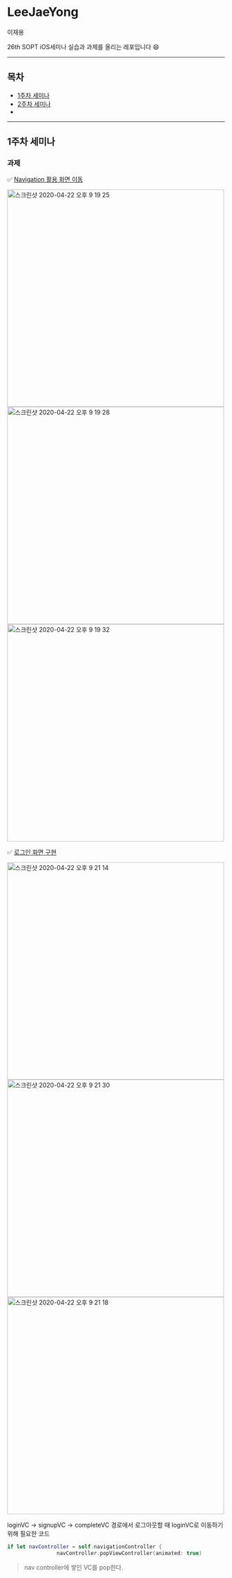 # LeeJaeYong

이재용

26th SOPT iOS세미나 실습과 과제를 올리는  레포입니다 😄

----

## 목차

- [1주차 세미나](#1주차-세미나)
- [2주차 세미나](#2주차-세미나)
- 

----

## 1주차 세미나

### 과제

✅ [Navigation 활용 화면 이동](https://github.com/26th-SOPT-iOS/LeeJaeYong/tree/master/iOS-firstweek_seminar_assignment)

<img width="502" alt="스크린샷 2020-04-22 오후 9 19 25" src="https://user-images.githubusercontent.com/56102421/79982875-eb651600-84e1-11ea-9d66-7ebb14009498.png" width="20%" />
<img width="502" alt="스크린샷 2020-04-22 오후 9 19 28" src="https://user-images.githubusercontent.com/56102421/79982885-eef89d00-84e1-11ea-9b5b-89dc071d8b54.png" width="20%" />
<img width="502" alt="스크린샷 2020-04-22 오후 9 19 32" src="https://user-images.githubusercontent.com/56102421/79982890-f15af700-84e1-11ea-8572-6c0912f7e1a2.png" width="20%" />


✅ [로그인 화면 구현](https://github.com/26th-SOPT-iOS/LeeJaeYong/tree/master/iOS_firstAssignment_login)

<img width="502" alt="스크린샷 2020-04-22 오후 9 21 14" src="https://user-images.githubusercontent.com/56102421/79982577-801b4400-84e1-11ea-94f5-02f986b76d6a.png" width="20%" />
<img width="502" alt="스크린샷 2020-04-22 오후 9 21 30" src="https://user-images.githubusercontent.com/56102421/79982746-c1135880-84e1-11ea-8731-6387d37b4e3c.png" width="20%" />
<img width="502" alt="스크린샷 2020-04-22 오후 9 21 18" src="https://user-images.githubusercontent.com/56102421/79982815-d5efec00-84e1-11ea-9c95-2002f647370b.png" width="20%" />


loginVC -> signupVC -> completeVC 경로에서 로그아웃할 때 loginVC로 이동하기 위해 필요한 코드

~~~swift
if let navController = self.navigationController {
                navController.popViewController(animated: true)
~~~

> nav controller에 쌓인 VC를 pop한다.

